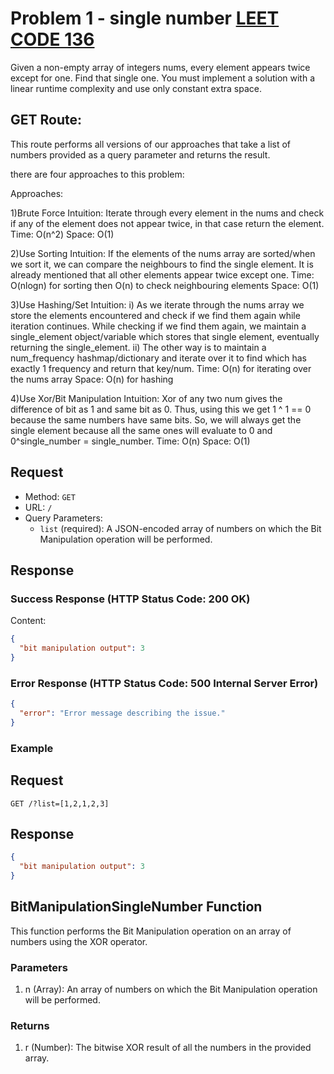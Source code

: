 # Problem 1 - single number [ LEET CODE 136 ](https://leetcode.com/problems/single-number/description/)

Given a non-empty array of integers nums, every element appears twice except for one. Find that single one.
You must implement a solution with a linear runtime complexity and use only constant extra space.

## GET Route:

This route performs all versions of our approaches that take a list of numbers provided as a query parameter and returns the result.

there are four approaches to this problem:

Approaches:

1)Brute Force
Intuition:
Iterate through every element in the nums and check if any of the element does not appear twice, in that case return the element.
Time: O(n^2)
Space: O(1)

2)Use Sorting
Intuition:
If the elements of the nums array are sorted/when we sort it, we can compare the neighbours to find the single element. It is already mentioned that all other elements appear twice except one.
Time: O(nlogn) for sorting then O(n) to check neighbouring elements
Space: O(1)

3)Use Hashing/Set
Intuition:
i) As we iterate through the nums array we store the elements encountered and check if we find them again while iteration continues. While checking if we find them again, we maintain a single_element object/variable which stores that single element, eventually returning the single_element.
ii) The other way is to maintain a num_frequency hashmap/dictionary and iterate over it to find which has exactly 1 frequency and return that key/num.
Time: O(n) for iterating over the nums array
Space: O(n) for hashing

4)Use Xor/Bit Manipulation
Intuition:
Xor of any two num gives the difference of bit as 1 and same bit as 0.
Thus, using this we get 1 ^ 1 == 0 because the same numbers have same bits.
So, we will always get the single element because all the same ones will evaluate to 0 and 0^single_number = single_number.
Time: O(n)
Space: O(1)

## Request

- Method: `GET`
- URL: `/`
- Query Parameters:
  - `list` (required): A JSON-encoded array of numbers on which the Bit Manipulation operation will be performed.

## Response

### Success Response (HTTP Status Code: 200 OK)

Content:
```json
{
  "bit manipulation output": 3
}

```

### Error Response (HTTP Status Code: 500 Internal Server Error)

```json
{
  "error": "Error message describing the issue."
}

```

### Example

## Request

```url
GET /?list=[1,2,1,2,3]
```

## Response

```json
{
  "bit manipulation output": 3
}
```

## BitManipulationSingleNumber Function

This function performs the Bit Manipulation operation on an array of numbers using the XOR operator.

### Parameters

1. n (Array): An array of numbers on which the Bit Manipulation operation will be performed.

### Returns

1. r (Number): The bitwise XOR result of all the numbers in the provided array.

